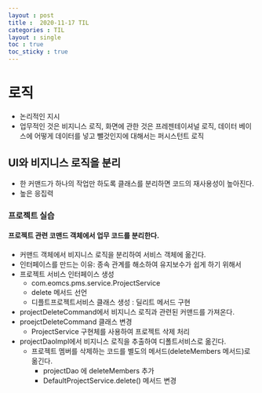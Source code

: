 ```yaml
---
layout : post
title :  2020-11-17 TIL
categories : TIL
layout : single
toc : true 
toc_sticky : true
---
```


# 로직
- 논리적인 지시
- 업무적인 것은 비지니스 로직, 화면에 관한 것은 프레젠테이셔널 로직, 데이터 베이스에 어떻게 데이터를 넣고 뺄것인지에 대해서는 퍼시스턴트 로직

## UI와 비지니스 로직을 분리
- 한 커맨드가 하나의 작업만 하도록 클래스를 분리하면 코드의 재사용성이 높아진다.
- 높은 응집력

### 프로젝트 실습

#### 프로젝트 관련 코맨드 객체에서 업무 코드를 분리한다.
- 커맨드 객체에서 비지니스 로직을 분리하여 서비스 객체에 옮긴다.
- 인터페이스를 만드는 이유: 종속 관계를 해소하여 유지보수가 쉽게 하기 위해서
- 프로젝트 서비스 인터페이스 생성
    - com.eomcs.pms.service.ProjectService
    - delete 메서드 선언
    - 디플트프로젝트서비스 클래스 생성 : 딜리트 메서드 구현
- projectDeleteCommand에서 비지니스 로직과 관련된 커맨드를 가져온다.
- proejctDeleteCommand 클래스 변경
    - ProjectService 구현체를 사용하여 프로젝트 삭제 처리
- projectDaoImpl에서 비지니스 로직을 추출하여 디폴트서비스로 옮긴다.
    - 프로젝트 멤버를 삭제하는 코드를 별도의 메서드(deleteMembers 메서드)로 옮긴다.
        - projectDao 에 deleteMembers 추가
        - DefaultProjectService.delete() 메서드 변경
